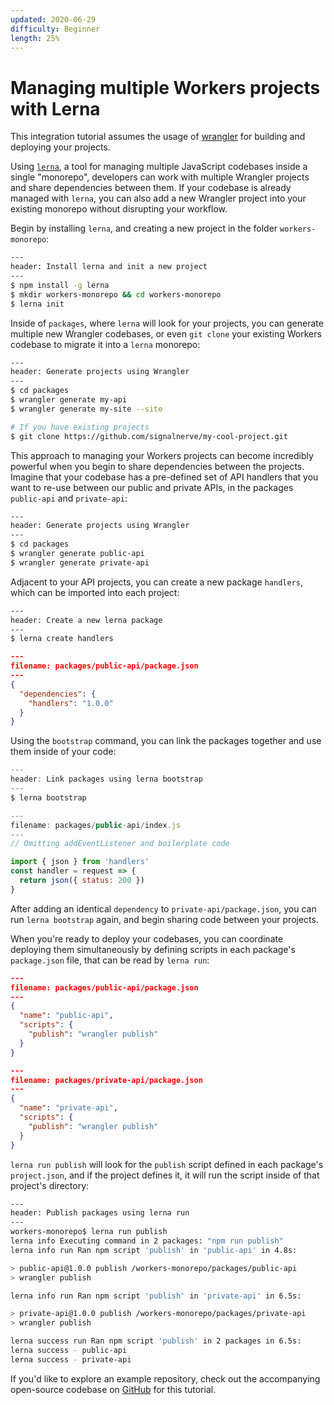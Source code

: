 ```yaml
---
updated: 2020-06-29
difficulty: Beginner
length: 25%
---
```


# Managing multiple Workers projects with Lerna

<Aside>
This integration tutorial assumes the usage of <a href="https://github.com/cloudflare/wrangler">wrangler</a> for building and deploying your projects.
</Aside>

Using [`lerna`](https://github.com/lerna/lerna), a tool for managing multiple JavaScript codebases inside a single "monorepo", developers can work with multiple Wrangler projects and share dependencies between them. If your codebase is already managed with `lerna`, you can also add a new Wrangler project into your existing monorepo without disrupting your workflow.

Begin by installing `lerna`, and creating a new project in the folder `workers-monorepo`:

```sh
---
header: Install lerna and init a new project
---
$ npm install -g lerna
$ mkdir workers-monorepo && cd workers-monorepo
$ lerna init
```

Inside of `packages`, where `lerna` will look for your projects, you can generate multiple new Wrangler codebases, or even `git clone` your existing Workers codebase to migrate it into a `lerna` monorepo:

```sh
---
header: Generate projects using Wrangler
---
$ cd packages
$ wrangler generate my-api
$ wrangler generate my-site --site

# If you have existing projects
$ git clone https://github.com/signalnerve/my-cool-project.git
```

This approach to managing your Workers projects can become incredibly powerful when you begin to share dependencies between the projects. Imagine that your codebase has a pre-defined set of API handlers that you want to re-use between our public and private APIs, in the packages `public-api` and `private-api`:

```sh
---
header: Generate projects using Wrangler
---
$ cd packages
$ wrangler generate public-api
$ wrangler generate private-api
```

Adjacent to your API projects, you can create a new package `handlers`, which can be imported into each project:

```sh
---
header: Create a new lerna package
---
$ lerna create handlers
```

```json
---
filename: packages/public-api/package.json
---
{
  "dependencies": {
    "handlers": "1.0.0"
  }
}
```

Using the `bootstrap` command, you can link the packages together and use them inside of your code:

```js
---
header: Link packages using lerna bootstrap
---
$ lerna bootstrap
```

```js
---
filename: packages/public-api/index.js
---
// Omitting addEventListener and boilerplate code

import { json } from 'handlers'
const handler = request => {
  return json({ status: 200 })
}
```

After adding an identical `dependency` to `private-api/package.json`, you can run `lerna bootstrap` again, and begin sharing code between your projects.

When you're ready to deploy your codebases, you can coordinate deploying them simultaneously by defining scripts in each package's `package.json` file, that can be read by `lerna run`:

```json
---
filename: packages/public-api/package.json
---
{
  "name": "public-api",
  "scripts": {
    "publish": "wrangler publish"
  }
}
```

```json
---
filename: packages/private-api/package.json
---
{
  "name": "private-api",
  "scripts": {
    "publish": "wrangler publish"
  }
}
```

`lerna run publish` will look for the `publish` script defined in each package's `project.json`, and if the project defines it, it will run the script inside of that project's directory:

```sh
---
header: Publish packages using lerna run
---
workers-monorepo$ lerna run publish
lerna info Executing command in 2 packages: "npm run publish"
lerna info run Ran npm script 'publish' in 'public-api' in 4.8s:

> public-api@1.0.0 publish /workers-monorepo/packages/public-api
> wrangler publish

lerna info run Ran npm script 'publish' in 'private-api' in 6.5s:

> private-api@1.0.0 publish /workers-monorepo/packages/private-api
> wrangler publish

lerna success run Ran npm script 'publish' in 2 packages in 6.5s:
lerna success - public-api
lerna success - private-api
```

If you'd like to explore an example repository, check out the accompanying open-source codebase on [GitHub](https://github.com/signalnerve/lerna-wrangler-monorepo-example) for this tutorial.
